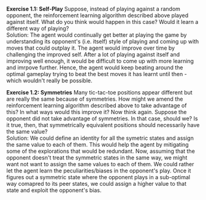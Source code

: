 <b>Exercise 1.1: Self-Play</b> Suppose, instead of playing against a random opponent, the reinforcement learning algorithm described above played against itself. What do you think would happen in this case? Would it learn a different way of playing?  
Solution: The agent would continually get better at playing the game by understanding its opponent's (i.e. itself) style of playing and coming up with moves that could outplay it. The agent would improve over time by challenging the improved self. After a lot of playing against itself and improving well enough, it would be difficult to come up with more learning and imrpove further. Hence, the agent would keep beating around the optimal gameplay trying to beat the best moves it has learnt until then - which wouldn't really be possible.  
  
<b>Exercise 1.2: Symmetries</b> Many tic-tac-toe positions appear different but are really the same because of symmetries. How might we amend the reinforcement learning algorithm described above to take advantage of this? In what ways would this improve it? Now think again. Suppose the opponent did not take advantage of symmetries. In that case, should we? Is it true, then, that symmetrically equivalent positions should necessarily have the same value?  
Solution: We could define an identity for all the symetric states and assign the same value to each of them. This would help the agent by mitigating some of the explorations that would be redundant. Now, assuming that the opponent doesn't treat the symmetric states in the same way, we might want not want to assign the same values to each of them. We could rather let the agent learn the peculiarities/biases in the opponent's play. Once it figures out a symmetric state where the opponent plays in a sub-optimal way comapred to its peer states, we could assign a higher value to that state and exploit the opponent's bias.  


